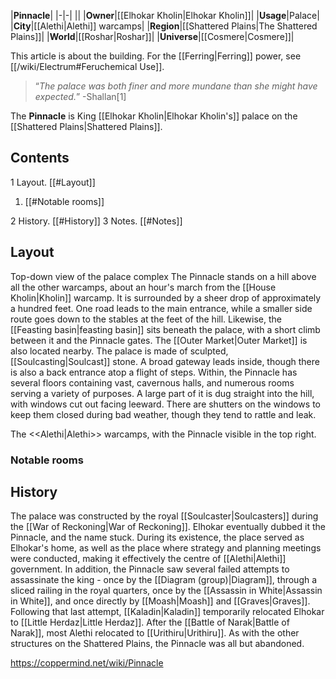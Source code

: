 |**Pinnacle**|
|-|-|
||
|**Owner**|[[Elhokar Kholin\|Elhokar Kholin]]|
|**Usage**|Palace|
|**City**|[[Alethi\|Alethi]] warcamps|
|**Region**|[[Shattered Plains\|The Shattered Plains]]|
|**World**|[[Roshar\|Roshar]]|
|**Universe**|[[Cosmere\|Cosmere]]|

This article is about the building. For the [[Ferring\|Ferring]] power, see [[/wiki/Electrum#Feruchemical Use]].
>“*The palace was both finer and more mundane than she might have expected.*”
\-Shallan[1]


The **Pinnacle** is King [[Elhokar Kholin\|Elhokar Kholin's]] palace on the [[Shattered Plains\|Shattered Plains]].

## Contents

1 Layout. [[#Layout]] 

1. [[#Notable rooms]] 


2 History. [[#History]] 
3 Notes. [[#Notes]] 


## Layout
  Top-down view of the palace complex
The Pinnacle stands on a hill above all the other warcamps, about an hour's march from the [[House Kholin\|Kholin]] warcamp. It is surrounded by a sheer drop of approximately a hundred feet. One road leads to the main entrance, while a smaller side route goes down to the stables at the feet of the hill. Likewise, the [[Feasting basin\|feasting basin]] sits beneath the palace, with a short climb between it and the Pinnacle gates. The [[Outer Market\|Outer Market]] is also located nearby.
The palace is made of sculpted, [[Soulcasting\|Soulcast]] stone. A broad gateway leads inside, though there is also a back entrance atop a flight of steps. Within, the Pinnacle has several floors containing vast, cavernous halls, and numerous rooms serving a variety of purposes. A large part of it is dug straight into the hill, with windows cut out facing leeward. There are shutters on the windows to keep them closed during bad weather, though they tend to rattle and leak.

  The <<Alethi\|Alethi>> warcamps, with the Pinnacle visible in the top right.
### Notable rooms




## History
The palace was constructed by the royal [[Soulcaster\|Soulcasters]] during the [[War of Reckoning\|War of Reckoning]]. Elhokar eventually dubbed it the Pinnacle, and the name stuck.
During its existence, the place served as Elhokar's home, as well as the place where strategy and planning meetings were conducted, making it effectively the centre of [[Alethi\|Alethi]] government. In addition, the Pinnacle saw several failed attempts to assassinate the king - once by the [[Diagram (group)\|Diagram]], through a sliced railing in the royal quarters, once by the [[Assassin in White\|Assassin in White]], and once directly by [[Moash\|Moash]] and [[Graves\|Graves]]. Following that last attempt, [[Kaladin\|Kaladin]] temporarily relocated Elhokar to [[Little Herdaz\|Little Herdaz]].
After the [[Battle of Narak\|Battle of Narak]], most Alethi relocated to [[Urithiru\|Urithiru]]. As with the other structures on the Shattered Plains, the Pinnacle was all but abandoned.



https://coppermind.net/wiki/Pinnacle
